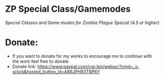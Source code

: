 # ZP Special Class/Gamemodes
*Special Classes and Game modes for Zombie Plague Special (4.5 or higher)*

# Donate:
- If you want to donate for my works to encourage me to continue with the work feel free to donate 
- Donate link: https://www.paypal.com/cgi-bin/webscr?cmd=_s-xclick&hosted_button_id=A8RJPHR3T8P6Y
